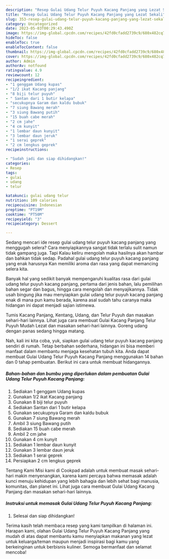 ```yaml
---
description: "Resep Gulai Udang Telur Puyuh Kacang Panjang yang Lezat Sekali"
title: "Resep Gulai Udang Telur Puyuh Kacang Panjang yang Lezat Sekali"
slug: 353-resep-gulai-udang-telur-puyuh-kacang-panjang-yang-lezat-sekali
category: Uncategorized
date: 2023-05-03T00:29:43.490Z
image: https://img-global.cpcdn.com/recipes/42fd0cfadd2739c9/680x482cq70/gulai-udang-telur-puyuh-kacang-panjang-foto-resep-utama.jpg
hideToc: false
enableToc: true
enableTocContent: false
thumbnail: https://img-global.cpcdn.com/recipes/42fd0cfadd2739c9/680x482cq70/gulai-udang-telur-puyuh-kacang-panjang-foto-resep-utama.jpg
cover: https://img-global.cpcdn.com/recipes/42fd0cfadd2739c9/680x482cq70/gulai-udang-telur-puyuh-kacang-panjang-foto-resep-utama.jpg
author: Admin
authorAv: notfound
ratingvalue: 4.9
reviewcount: 12
recipeingredient:
- "1 genggam Udang kupas"
- "1/2 ikat Kacang panjang"
- "8 biji telur puyuh"
- " Santan dari 1 butir kelapa"
- "secukupnya Garam dan kaldu bubuk"
- "7 siung Bawang merah"
- "3 siung Bawang putih"
- "15 buah cabe merah"
- "2 cm jahe"
- "4 cm kunyit"
- "1 lembar daun kunyit"
- "3 lembar daun jeruk"
- "1 serai geprek"
- "2 cm lengkus geprek"
recipeinstructions:

- "Sudah jadi dan siap dihidangkan!"
categories:
- Resep
tags:
- gulai
- udang
- telur

katakunci: gulai udang telur 
nutrition: 109 calories
recipecuisine: Indonesian
preptime: "PT19M"
cooktime: "PT50M"
recipeyield: "3"
recipecategory: Dessert

---
```



Sedang mencari ide resep gulai udang telur puyuh kacang panjang yang menggugah selera? Cara menyiapkannya sangat tidak terlalu sulit namun tidak gampang juga. Tapi Kalau keliru mengolah maka hasilnya akan hambar dan bahkan tidak sedap. Padahal gulai udang telur puyuh kacang panjang yang enak harusnya Kan memiliki aroma dan rasa yang dapat memancing selera kita.


Banyak hal yang sedikit banyak mempengaruhi kualitas rasa dari gulai udang telur puyuh kacang panjang, pertama dari jenis bahan, lalu pemilihan bahan segar dan bagus, hingga cara mengolah dan menyajikannya. Tidak usah bingung jika mau menyiapkan gulai udang telur puyuh kacang panjang enak di mana pun kamu berada, karena asal sudah tahu caranya maka hidangan ini dapat menjadi sajian istimewa.

Tumis Kacang Panjang, Kentang, Udang, dan Telur Puyuh dan masakan sehari-hari lainnya. Lihat juga cara membuat Gulai Kacang Panjang Telur Puyuh Mudah Lezat dan masakan sehari-hari lainnya. Goreng udang dengan panas sedang hingga matang.


Nah, kali ini kita coba, yuk, siapkan gulai udang telur puyuh kacang panjang sendiri di rumah. Tetap berbahan sederhana, hidangan ini bisa memberi manfaat dalam membantu menjaga kesehatan tubuh kita. Anda dapat membuat Gulai Udang Telur Puyuh Kacang Panjang menggunakan 14 bahan dan 0 tahap pembuatan. Berikut ini cara untuk membuat hidangannya.

<!--inarticleads1-->

##### Bahan-bahan dan bumbu yang diperlukan dalam pembuatan Gulai Udang Telur Puyuh Kacang Panjang:

1. Sediakan 1 genggam Udang kupas
1. Gunakan 1/2 ikat Kacang panjang
1. Gunakan 8 biji telur puyuh
1. Sediakan  Santan dari 1 butir kelapa
1. Gunakan secukupnya Garam dan kaldu bubuk
1. Gunakan 7 siung Bawang merah
1. Ambil 3 siung Bawang putih
1. Sediakan 15 buah cabe merah
1. Ambil 2 cm jahe
1. Gunakan 4 cm kunyit
1. Sediakan 1 lembar daun kunyit
1. Gunakan 3 lembar daun jeruk
1. Sediakan 1 serai geprek
1. Persiapkan 2 cm lengkus geprek


Tentang Kami Misi kami di Cookpad adalah untuk membuat masak sehari-hari makin menyenangkan, karena kami percaya bahwa memasak adalah kunci menuju kehidupan yang lebih bahagia dan lebih sehat bagi manusia, komunitas, dan planet ini. Lihat juga cara membuat Gulai Udang Kacang Panjang dan masakan sehari-hari lainnya. 

<!--inarticleads2-->

##### Instruksi untuk memasak Gulai Udang Telur Puyuh Kacang Panjang:


1. Selesai dan siap dihidangkan!



Terima kasih telah membaca resep yang kami tampilkan di halaman ini. Harapan kami, olahan Gulai Udang Telur Puyuh Kacang Panjang yang mudah di atas dapat membantu kamu menyiapkan makanan yang lezat untuk keluarga/teman maupun menjadi inspirasi bagi kamu yang berkeinginan untuk berbisnis kuliner. Semoga bermanfaat dan selamat mencoba!
